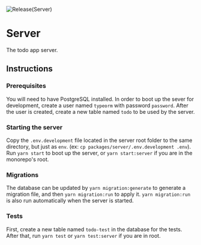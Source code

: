 ![Release(Server)](https://github.com/JeffersonCarvalh0/todo-app/workflows/Release(Server)/badge.svg)
# Server
The todo app server.

## Instructions
### Prerequisites
You will need to have PostgreSQL installed. In order to boot up the sever for
development, create a user named `typeorm` with password `password`. After the
user is created, create a new table named `todo` to be used by the server.

### Starting the server
Copy the `.env.development` file located in the server root folder to the same
directory, but just as `env`. (ex: `cp packages/server/.env.development .env`).
Run `yarn start` to boot up the server, or `yarn start:server` if you are in the
monorepo's root.

### Migrations
The database can be updated by `yarn migration:generate` to generate a migration
file, and then `yarn migration:run` to apply it. `yarn migration:run` is also run
automatically when the server is started.

### Tests
First, create a new table named `todo-test` in the database for the tests.
After that, run `yarn test` or `yarn test:server` if you are in root.
